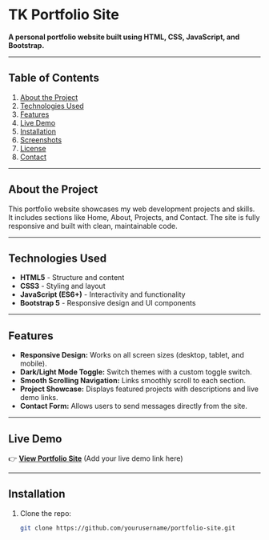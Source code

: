 # **TK Portfolio Site**  
**A personal portfolio website built using HTML, CSS, JavaScript, and Bootstrap.**  

---

## **Table of Contents**  
1. [About the Project](#about-the-project)  
2. [Technologies Used](#technologies-used)  
3. [Features](#features)  
4. [Live Demo](#live-demo)  
5. [Installation](#installation)  
6. [Screenshots](#screenshots)  
7. [License](#license)  
8. [Contact](#contact)  

---

## **About the Project**  
This portfolio website showcases my web development projects and skills. It includes sections like Home, About, Projects, and Contact. The site is fully responsive and built with clean, maintainable code.  

---

## **Technologies Used**  
- **HTML5** - Structure and content  
- **CSS3** - Styling and layout  
- **JavaScript (ES6+)** - Interactivity and functionality  
- **Bootstrap 5** - Responsive design and UI components  

---

## **Features**  
- **Responsive Design:** Works on all screen sizes (desktop, tablet, and mobile).  
- **Dark/Light Mode Toggle:** Switch themes with a custom toggle switch.  
- **Smooth Scrolling Navigation:** Links smoothly scroll to each section.  
- **Project Showcase:** Displays featured projects with descriptions and live demo links.  
- **Contact Form:** Allows users to send messages directly from the site.  

---

## **Live Demo**  
👉 **[View Portfolio Site](#)** (Add your live demo link here)

---

## **Installation**  

1. Clone the repo:  
   ```bash
   git clone https://github.com/yourusername/portfolio-site.git
